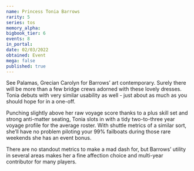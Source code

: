 ```yaml
---
name: Princess Tonia Barrows
rarity: 5
series: tos
memory_alpha:
bigbook_tier: 6
events: 8
in_portal:
date: 02/03/2022
obtained: Event
mega: false
published: true
---
```


See Palamas, Grecian Carolyn for Barrows’ art contemporary. Surely there will be more than a few bridge crews adorned with these lovely dresses. Tonia debuts with very similar usability as well - just about as much as you should hope for in a one-off.

Punching slightly above her raw voyage score thanks to a plus skill set and strong anti-matter seating, Tonia slots in with a tidy two-to-three year voyage profile for the average roster. With shuttle metrics of a similar sort, she’ll have no problem piloting your 99% failboats during those rare weekends she has an event bonus.

There are no standout metrics to make a mad dash for, but Barrows’ utility in several areas makes her a fine affection choice and multi-year contributor for many players.

